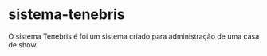 # sistema-tenebris
O sistema Tenebris é foi um sistema criado para administração de uma casa de show.
